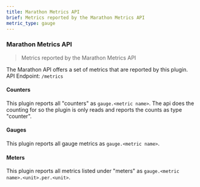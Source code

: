 ```yaml
---
title: Marathon Metrics API
brief: Metrics reported by the Marathon Metrics API
metric_type: gauge
---
```

### Marathon Metrics API

> Metrics reported by the Marathon Metrics API

The Marathon API offers a set of metrics that are reported by this plugin.
API Endpoint: `/metrics`

#### Counters
This plugin reports all "counters"
as `gauge.<metric name>`.  The api does the counting for so the plugin is only
reads and reports the counts as type "counter".

#### Gauges
This plugin reports all gauge metrics as `gauge.<metric name>`.

#### Meters 
This plugin reports all metrics listed under "meters" as
`gauge.<metric name>.<unit>.per.<unit>`.
